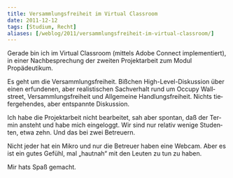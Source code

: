 ```yaml
---
title: Versammlungsfreiheit im Virtual Classroom
date: 2011-12-12
tags: [Studium, Recht]
aliases: [/weblog/2011/versammlungsfreiheit-im-virtual-classroom/]
---
```



Gerade bin ich im Vir­tual Class­room (mit­tels Adobe Con­nect imple­men­tiert), in einer Nach­be­spre­chung der zwei­ten Pro­jekt­ar­beit zum Modul Propädeutikum.

Es geht um die Ver­samm­lungs­frei­heit. Biß­chen High-Level-Diskussion über einen erfun­de­nen, aber rea­lis­ti­schen Sach­ver­halt rund um Occupy Wall­street, Ver­samm­lungs­frei­heit und All­ge­meine Hand­lungs­frei­heit. Nichts tie­fer­ge­hen­des, aber ent­spannte Diskussion.

Ich habe die Pro­jekt­ar­beit nicht bear­bei­tet, sah aber spon­tan, daß der Ter­min ansteht und habe mich ein­ge­loggt. Wir sind nur rela­tiv wenige Stu­den­ten, etwa zehn. Und das bei zwei Betreuern.

Nicht jeder hat ein Mikro und nur die Betreuer haben eine Web­cam. Aber es ist ein gutes Gefühl, mal „haut­nah“ mit den Leu­ten zu tun zu haben.

Mir hats Spaß gemacht.